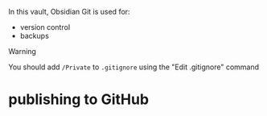 In this vault, Obsidian Git is used for:
- version control
- backups

>[!warning]
>You should add `/Private` to `.gitignore` using the "Edit .gitignore" command

# publishing to GitHub